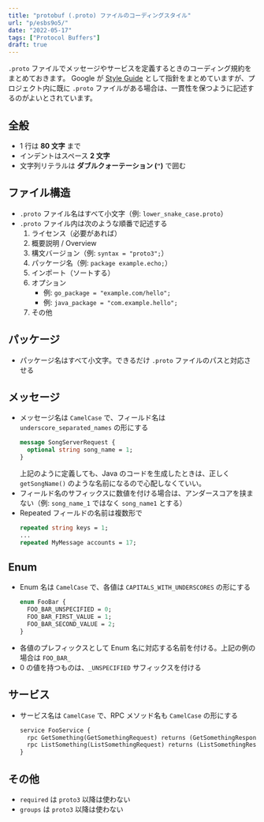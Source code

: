 ```yaml
---
title: "protobuf (.proto) ファイルのコーディングスタイル"
url: "p/esbs9o5/"
date: "2022-05-17"
tags: ["Protocol Buffers"]
draft: true
---
```


`.proto` ファイルでメッセージやサービスを定義するときのコーディング規約をまとめておきます。
Google が [Style Guide](https://developers.google.com/protocol-buffers/docs/style) として指針をまとめていますが、プロジェクト内に既に `.proto` ファイルがある場合は、一貫性を保つように記述するのがよいとされています。


全般
----

- 1 行は __80 文字__ まで
- インデントはスペース __2 文字__
- 文字列リテラルは __ダブルクォーテーション (`"`)__ で囲む


ファイル構造
----

- `.proto` ファイル名はすべて小文字（例: `lower_snake_case.proto`）
- `.proto` ファイル内は次のような順番で記述する
  1. ライセンス（必要があれば）
  1. 概要説明 / Overview
  1. 構文バージョン（例: `syntax = "proto3";`）
  1. パッケージ名（例: `package example.echo;`）
  1. インポート（ソートする）
  1. オプション
     - 例: `go_package = "example.com/hello";`
     - 例: `java_package = "com.example.hello";`
  1. その他


パッケージ
----

- パッケージ名はすべて小文字。できるだけ `.proto` ファイルのパスと対応させる


メッセージ
----

- メッセージ名は `CamelCase` で、フィールド名は `underscore_separated_names` の形にする
  ```proto
  message SongServerRequest {
    optional string song_name = 1;
  }
  ```
  上記のように定義しても、Java のコードを生成したときは、正しく `getSongName()` のような名前になるので心配しなくていい。
- フィールド名のサフィックスに数値を付ける場合は、アンダースコアを挟まない（例: `song_name_1` ではなく `song_name1` とする）
- Repeated フィールドの名前は複数形で
  ```proto
  repeated string keys = 1;
  ...
  repeated MyMessage accounts = 17;
  ```


Enum
----

- Enum 名は `CamelCase` で、各値は `CAPITALS_WITH_UNDERSCORES` の形にする
  ```proto
  enum FooBar {
    FOO_BAR_UNSPECIFIED = 0;
    FOO_BAR_FIRST_VALUE = 1;
    FOO_BAR_SECOND_VALUE = 2;
  }
  ```
- 各値のプレフィックスとして Enum 名に対応する名前を付ける。上記の例の場合は `FOO_BAR_`
- 0 の値を持つものは、`_UNSPECIFIED` サフィックスを付ける


サービス
----

- サービス名は `CamelCase` で、RPC メソッド名も `CamelCase` の形にする
  ```proto
  service FooService {
    rpc GetSomething(GetSomethingRequest) returns (GetSomethingResponse);
    rpc ListSomething(ListSomethingRequest) returns (ListSomethingResponse);
  }
  ```


その他
----

- `required` は `proto3` 以降は使わない
- `groups` は `proto3` 以降は使わない

